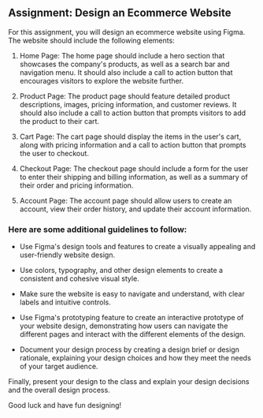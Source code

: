## Assignment: Design an Ecommerce Website

For this assignment, you will design an ecommerce website using Figma. The website should include the following elements:

1. Home Page: The home page should include a hero section that showcases the company's products, as well as a search bar and navigation menu. It should also include a call to action button that encourages visitors to explore the website further.

2. Product Page: The product page should feature detailed product descriptions, images, pricing information, and customer reviews. It should also include a call to action button that prompts visitors to add the product to their cart.

3. Cart Page: The cart page should display the items in the user's cart, along with pricing information and a call to action button that prompts the user to checkout.

4. Checkout Page: The checkout page should include a form for the user to enter their shipping and billing information, as well as a summary of their order and pricing information.

5. Account Page: The account page should allow users to create an account, view their order history, and update their account information.

### Here are some additional guidelines to follow:

- Use Figma's design tools and features to create a visually appealing and user-friendly website design.

- Use colors, typography, and other design elements to create a consistent and cohesive visual style.

- Make sure the website is easy to navigate and understand, with clear labels and intuitive controls.

- Use Figma's prototyping feature to create an interactive prototype of your website design, demonstrating how users can navigate the different pages and interact with the different elements of the design.

- Document your design process by creating a design brief or design rationale, explaining your design choices and how they meet the needs of your target audience.

Finally, present your design to the class and explain your design decisions and the overall design process.

Good luck and have fun designing!